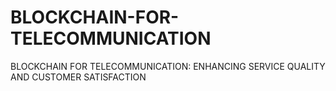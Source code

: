 # BLOCKCHAIN-FOR-TELECOMMUNICATION
BLOCKCHAIN FOR TELECOMMUNICATION: ENHANCING SERVICE QUALITY AND CUSTOMER SATISFACTION
